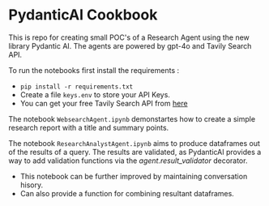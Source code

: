 # PydanticAI Cookbook
This is repo for creating small POC's of a Research Agent using the new library Pydantic AI. The agents are powered by gpt-4o and Tavily Search API.

To run the notebooks first install the requirements :
- `pip install -r requirements.txt`
- Create a file `keys.env` to store your API Keys.
- You can get your free Tavily Search API from [here](https://app.tavily.com/home)

The notebook `WebsearchAgent.ipynb` demonstartes how to create a simple research report with a title and summary points.

The notebook `ResearchAnalystAgent.ipynb` aims to produce dataframes out of the results of a query. The results are validated, as PydanticAI provides a way to add validation functions via the *agent.result_validator* decorator.
- This notebook can be further improved by maintaining conversation hisory.
- Can also provide a function for combining resultant dataframes.


